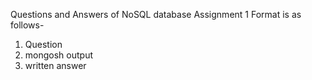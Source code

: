 Questions and Answers of NoSQL database Assignment 1 
Format is as follows-
  1) Question
  2) mongosh output 
  3) written answer
